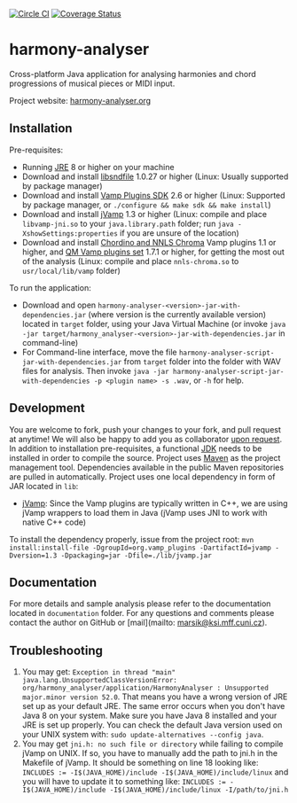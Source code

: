 [![Circle CI](https://circleci.com/gh/lacimarsik/harmony-analyser.png?style=shield&circle-token=75d33ca47b62b8f09af431379c206b6cf80bd361)](https://circleci.com/gh/lacimarsik/harmony-analyser)
[![Coverage Status](https://coveralls.io/repos/github/lacimarsik/harmony-analyser/badge.svg?branch=master)](https://coveralls.io/github/lacimarsik/harmony-analyser?branch=master)

# harmony-analyser
Cross-platform Java application for analysing harmonies and chord progressions of musical pieces or MIDI input.

Project website: [harmony-analyser.org](http://harmony-analyser.org)

## Installation
Pre-requisites:
* Running [JRE](https://www.java.com/en/download/) 8 or higher on your machine
* Download and install [libsndfile](http://www.mega-nerd.com/libsndfile/) 1.0.27 or higher (Linux: Usually supported by package manager)
* Download and install [Vamp Plugins SDK](https://code.soundsoftware.ac.uk/projects/vamp-plugin-sdk) 2.6 or higher (Linux: Supported by package manager, or `./configure && make sdk && make install`)
* Download and install [jVamp](https://code.soundsoftware.ac.uk/projects/jvamp) 1.3 or higher (Linux: compile and place `libvamp-jni.so` to your `java.library.path` folder; run `java -XshowSettings:properties` if you are unsure of the location)
* Download and install [Chordino and NNLS Chroma](http://www.isophonics.net/nnls-chroma) Vamp plugins 1.1 or higher, and [QM Vamp plugins set](https://code.soundsoftware.ac.uk/projects/qm-vamp-plugins/files) 1.7.1 or higher, for getting the most out of the analysis (Linux: compile and place `nnls-chroma.so` to `usr/local/lib/vamp` folder)

To run the application:
* Download and open `harmony-analyser-<version>-jar-with-dependencies.jar` (where version is the currently available version) located in `target` folder, using your Java Virtual Machine (or invoke `java -jar target/harmony_analyser-<version>-jar-with-dependencies.jar` in command-line)
* For Command-line interface, move the file `harmony-analyser-script-jar-with-dependencies.jar` from `target` folder into the folder with WAV files for analysis. Then invoke `java -jar harmony-analyser-script-jar-with-dependencies -p <plugin name> -s .wav`, or `-h` for help.

## Development
You are welcome to fork, push your changes to your fork, and pull request at anytime! We will also be happy to add you as collaborator [upon request](mailto:marsik@ksi.mff.cuni.cz). In addition to installation pre-requisites, a functional [JDK](http://www.oracle.com/technetwork/java/javase/downloads/jre8-downloads-2133155.html) needs to be installed in order to compile the source.
Project uses [Maven](https://maven.apache.org/) as the project management tool. Dependencies available in the public Maven repositories are pulled in automatically.
Project uses one local dependency in form of JAR located in `lib`:
* [jVamp](https://code.soundsoftware.ac.uk/projects/jvamp): Since the Vamp plugins are typically written in C++, we are using jVamp wrappers to load them in Java (jVamp uses JNI to work with native C++ code)

To install the dependency properly, issue from the project root:
`mvn install:install-file -DgroupId=org.vamp_plugins -DartifactId=jvamp -Dversion=1.3 -Dpackaging=jar -Dfile=./lib/jvamp.jar`

## Documentation
For more details and sample analysis please refer to the documentation located in `documentation` folder.
For any questions and comments please contact the author on GitHub or [mail](mailto: marsik@ksi.mff.cuni.cz).

## Troubleshooting
1. You may get: `Exception in thread "main" java.lang.UnsupportedClassVersionError: org/harmony_analyser/application/HarmonyAnalyser : Unsupported major.minor version 52.0`. That means you have a wrong version of JRE set up as your default JRE. The same error occurs when you don't have Java 8 on your system. Make sure you have Java 8 installed and your JRE is set up properly. You can check the default Java version used on your UNIX system with: `sudo update-alternatives --config java`.
2. You may get `jni.h: no such file or directory` while failing to compile jVamp on UNIX. If so, you have to manually add the path to jni.h in the Makefile of jVamp. It should be something on line 18 looking like: `INCLUDES := -I$(JAVA_HOME)/include -I$(JAVA_HOME)/include/linux` and you will have to update it to something like: `INCLUDES := -I$(JAVA_HOME)/include -I$(JAVA_HOME)/include/linux -I/path/to/jni.h`
